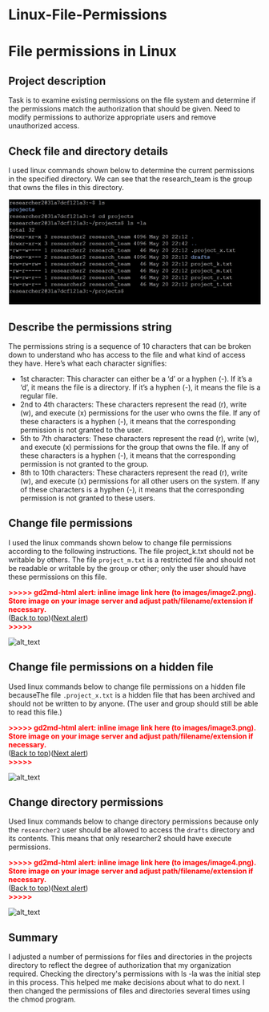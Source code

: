 # Linux-File-Permissions
# File permissions in Linux


## Project description

Task is to examine existing permissions on the file system and determine if the permissions match the authorization that should be given. Need to modify permissions to authorize appropriate users and remove unauthorized access.


## Check file and directory details

I used linux commands shown below to determine the current permissions in the specified directory. We can see that the research_team is the group that owns the files in this directory. 

![image search api](https://github.com/Kusht18/Linux-File-Permissions/blob/main/1.png)

## Describe the permissions string

The permissions string is a sequence of 10 characters that can be broken down to understand who has access to the file and what kind of access they have. Here’s what each character signifies:



* 1st character: This character can either be a ‘d’ or a hyphen (-). If it’s a ‘d’, it means the file is a directory. If it’s a hyphen (-), it means the file is a regular file.
* 2nd to 4th characters: These characters represent the read (r), write (w), and execute (x) permissions for the user who owns the file. If any of these characters is a hyphen (-), it means that the corresponding permission is not granted to the user.
* 5th to 7th characters: These characters represent the read (r), write (w), and execute (x) permissions for the group that owns the file. If any of these characters is a hyphen (-), it means that the corresponding permission is not granted to the group.
* 8th to 10th characters: These characters represent the read (r), write (w), and execute (x) permissions for all other users on the system. If any of these characters is a hyphen (-), it means that the corresponding permission is not granted to these users.

 


## Change file permissions

I used the linux commands shown below to change file permissions according to the following instructions. The file project_k.txt should not be writable  by others. The file `project_m.txt` is a restricted file and should not be readable or writable by the group or other; only the user should have these permissions on this file. 



<p id="gdcalert2" ><span style="color: red; font-weight: bold">>>>>>  gd2md-html alert: inline image link here (to images/image2.png). Store image on your image server and adjust path/filename/extension if necessary. </span><br>(<a href="#">Back to top</a>)(<a href="#gdcalert3">Next alert</a>)<br><span style="color: red; font-weight: bold">>>>>> </span></p>


![alt_text](images/image2.png "image_tooltip")



## Change file permissions on a hidden file

Used linux commands below to change file permissions on a hidden file becauseThe file `.project_x.txt` is a hidden file that has been archived and should not be written to by anyone. (The user and group should still be able to read this file.) 

<p id="gdcalert3" ><span style="color: red; font-weight: bold">>>>>>  gd2md-html alert: inline image link here (to images/image3.png). Store image on your image server and adjust path/filename/extension if necessary. </span><br>(<a href="#">Back to top</a>)(<a href="#gdcalert4">Next alert</a>)<br><span style="color: red; font-weight: bold">>>>>> </span></p>


![alt_text](images/image3.png "image_tooltip")



## Change directory permissions

Used linux commands  below to change directory permissions because only the `researcher2` user should be allowed to access the `drafts` directory and its contents. This means that only researcher2 should have execute permissions.



<p id="gdcalert4" ><span style="color: red; font-weight: bold">>>>>>  gd2md-html alert: inline image link here (to images/image4.png). Store image on your image server and adjust path/filename/extension if necessary. </span><br>(<a href="#">Back to top</a>)(<a href="#gdcalert5">Next alert</a>)<br><span style="color: red; font-weight: bold">>>>>> </span></p>


![alt_text](images/image4.png "image_tooltip")



## Summary

I adjusted a number of permissions for files and directories in the projects directory to reflect the degree of authorization that my organization required. Checking the directory's permissions with ls -la was the initial step in this process. This helped me make decisions about what to do next. I then changed the permissions of files and directories several times using the chmod program.
